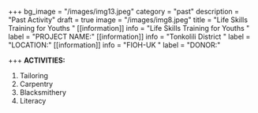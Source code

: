+++
bg_image = "/images/img13.jpeg"
category = "past"
description = "Past Activity"
draft = true
image = "/images/img8.jpeg"
title = "Life Skills Training for Youths "
[[information]]
info = "Life Skills Training for Youths "
label = "PROJECT NAME:"
[[information]]
info = "Tonkolili District "
label = "LOCATION:"
[[information]]
info = "FIOH-UK "
label = "DONOR:"

+++
**ACTIVITIES:**

1. Tailoring
2. Carpentry
3. Blacksmithery
4. Literacy